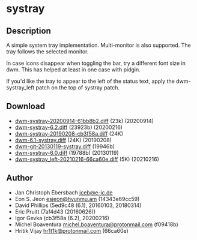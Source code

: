 systray
=======

Description
-----------
A simple system tray implementation. Multi-monitor is also supported. The tray
follows the selected monitor.

In case icons disappear when toggling the bar, try a different font size
in dwm. This has helped at least in one case with pidgin.

If you'd like the tray to appear to the left of the status text, apply the dwm-systray_left patch on the top of systray patch.

Download
--------
* [dwm-systray-20200914-61bb8b2.diff](dwm-systray-20200914-61bb8b2.diff) (23k) (20200914)
* [dwm-systray-6.2.diff](dwm-systray-6.2.diff) (23923b) (20200216)
* [dwm-systray-20190208-cb3f58a.diff](dwm-systray-20190208-cb3f58a.diff) (24K)
* [dwm-6.1-systray.diff](dwm-6.1-systray.diff) (24K) (20190208)
* [dwm-git-20130119-systray.diff](dwm-git-20130119-systray.diff) (19946b)
* [dwm-systray-6.0.diff](dwm-systray-6.0.diff) (19788b) (20130119)
* [dwm-systray_left-20210216-66ca60e.diff](dwm-systray_left-20210216-66ca60e.diff) (5K) (20210216)

Author
------
* Jan Christoph Ebersbach <jceb@e-jc.de>
* Eon S. Jeon <esjeon@hyunmu.am> (14343e69cc59)
* David Phillips (5ed9c48 (6.1), 20160103, 20180314)
* Eric Pruitt (7af4d43 (20160626))
* Igor Gevka (cb3f58a (6.2), 20200216)
* Michel Boaventura <michel.boaventura@protonmail.com> (f09418b)
* Hritik Vijay <hr1t1k@protonmail.com> (66ca60e)
